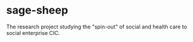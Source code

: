 # sage-sheep
The research project studying the "spin-out" of social and health care to social enterprise CIC.
